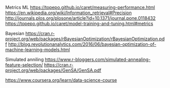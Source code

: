 

Metrics ML 
https://topepo.github.io/caret/measuring-performance.html
https://en.wikipedia.org/wiki/Information_retrieval#Precision
http://journals.plos.org/plosone/article?id=10.1371/journal.pone.0118432
https://topepo.github.io/caret/model-training-and-tuning.html#metrics

Bayesian
https://cran.r-project.org/web/packages/rBayesianOptimization/rBayesianOptimization.pdf
http://blog.revolutionanalytics.com/2016/06/bayesian-optimization-of-machine-learning-models.html

Simulated anniling
https://www.r-bloggers.com/simulated-annealing-feature-selection/
https://cran.r-project.org/web/packages/GenSA/GenSA.pdf

https://www.coursera.org/learn/data-science-course

